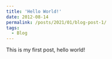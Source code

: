 ```yaml
---
title: 'Hello World!'
date: 2012-08-14
permalink: /posts/2021/01/blog-post-1/
tags:
  - Blog
---
```


This is my first post, hello world!

